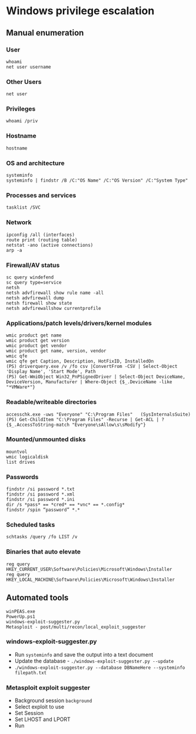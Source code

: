 # Windows privilege escalation

## Manual enumeration

### User

```text
whoami
net user username
```

### Other Users

```text
net user
```

### Privileges

```text
whoami /priv
```

### Hostname

```text
hostname
```

### OS and architecture

```text
systeminfo
systeminfo | findstr /B /C:"OS Name" /C:"OS Version" /C:"System Type"
```

### Processes and services

```text
tasklist /SVC
```

### Network

```text
ipconfig /all (interfaces)
route print (routing table)
netstat -ano (active connections)
arp -a
```

### Firewall/AV status

```text
sc query windefend
sc query type=service
netsh
netsh advfirewall show rule name -all
netsh advfirewall dump
netsh firewall show state
netsh advfirewallshow currentprofile
```

### Applications/patch levels/drivers/kernel modules

```text
wmic product get name
wmic product get version
wmic product get vendor
wmic product get name, version, vendor
wmic qfe
wmic qfe get Caption, Description, HotFixID, InstalledOn
(PS) driverquery.exe /v /fo csv |ConvertFrom -CSV | Select-Object 'Display Name', 'Start Mode', Path
(PS) Get-WmiObject Win32_PnPSignedDriver | Select-Object DeviceName, DeviceVersion, Manufacturer | Where-Object {$_.DeviceName -like "*VMWare*"} 
```

### Readable/writeable directories

```text
accesschk.exe -uws "Everyone" "C:\Program Files"   (SysInternalsSuite)
(PS) Get-ChildItem "C:\Program Files" -Recurse | Get-ACL | ?{$_.AccessToString-match "Everyone\sAllow\s\sModify"}
```

### Mounted/unmounted disks

```text
mountvol
wmic logicaldisk
list drives
```

### Passwords

```text
findstr /si password *.txt
findstr /si password *.xml
findstr /si password *.ini
dir /s *pass* == *cred* == *vnc* == *.config*
findstr /spin “password” *.*
```

### Scheduled tasks

```text
schtasks /query /fo LIST /v
```

### Binaries that auto elevate

```text
reg query HKEY_CURRENT_USER\Software\Policies\Microsoft\Windows\Installer
reg query HKEY_LOCAL_MACHINE\Software\Policies\Microsoft\Windows\Installer
```

## Automated tools

```text
winPEAS.exe
PowerUp.ps1
windows-exploit-suggester.py
Metasploit - post/multi/recon/local_exploit_suggester
```

### windows-exploit-suggester.py

* Run `systeminfo` and save the output into a text document 
* Update the database - `./windows-exploit-suggester.py --update` 
* .`/windows-exploit-suggester.py --database DBNameHere --systeminfo filepath.txt`

### Metasploit exploit suggester

* Background session `background`
* Select exploit to use
* Set Session
* Set LHOST and LPORT
* Run

